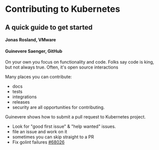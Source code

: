 # Contributing to Kubernetes
## A quick guide to get started
#### Jonas Rosland, VMware
#### Guinevere Saenger, GitHub

On your own you focus on functionality and code.
Folks say code is king, but not always true. Often, it's
open source interactions

Many places you can contribute:
* docs
* tests
* integrations
* releases
* security are all opportunities for contributing.

Guinevere shows how to submit a pull request to Kubernetes
project.

* Look for "good first issue" & "help wanted" issues.
* file an issue and work on it
* sometimes you can skip straight to a PR
* Fix golint failures [#68026](https://github.com/kubernetes/kubernetes/issues/68026)
